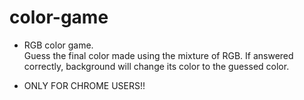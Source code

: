 # color-game
* RGB color game. \
Guess the final color made using the mixture of RGB.
If answered correctly, background will change its color to the guessed color.
- ONLY FOR CHROME USERS!! 
